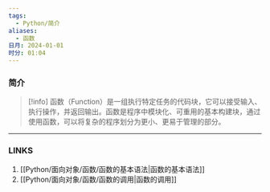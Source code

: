 ```yaml
---
tags:
  - Python/简介
aliases:
  - 函数
日月: 2024-01-01
时分: 01:04
---
```

### 简介

>[!info] 函数（Function）是一组执行特定任务的代码块，它可以接受输入、执行操作，并返回输出。函数是程序中模块化、可重用的基本构建块，通过使用函数，可以将复杂的程序划分为更小、更易于管理的部分。

---
### LINKS
1. [[Python/面向对象/函数/函数的基本语法|函数的基本语法]]
2. [[Python/面向对象/函数/函数的调用|函数的调用]]